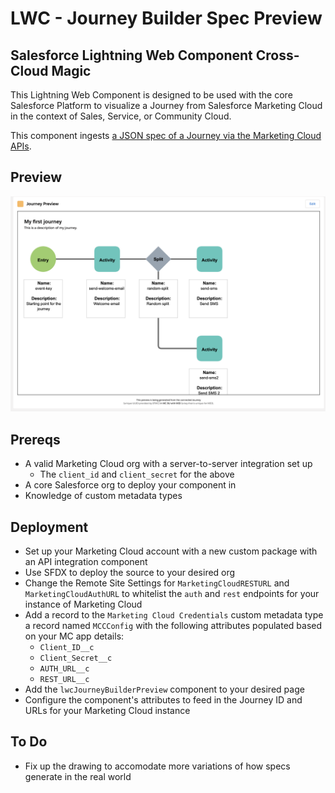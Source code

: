 # LWC - Journey Builder Spec Preview
## Salesforce Lightning Web Component Cross-Cloud Magic

This Lightning Web Component is designed to be used with the core Salesforce Platform to visualize a Journey from Salesforce Marketing Cloud in the context of Sales, Service, or Community Cloud. 

This component ingests [a JSON spec of a Journey via the Marketing Cloud APIs](https://developer.salesforce.com/docs/atlas.en-us.noversion.mc-apis.meta/mc-apis/reference.htm).

## Preview
![](preview.png)

## Prereqs
* A valid Marketing Cloud org with a server-to-server integration set up
    * The `client_id` and `client_secret` for the above
* A core Salesforce org to deploy your component in
* Knowledge of custom metadata types

## Deployment
* Set up your Marketing Cloud account with a new custom package with an API integration component
* Use SFDX to deploy the source to your desired org
* Change the Remote Site Settings for `MarketingCloudRESTURL` and `MarketingCloudAuthURL` to whitelist the `auth` and `rest` endpoints for your instance of Marketing Cloud
* Add a record to the `Marketing Cloud Credentials` custom metadata type a record named `MCCConfig` with the following attributes populated based on your MC app details:
    * `Client_ID__c`
    * `Client_Secret__c`
    * `AUTH_URL__c`
    * `REST_URL__c`
* Add the `lwcJourneyBuilderPreview` component to your desired page
* Configure the component's attributes to feed in the Journey ID and URLs for your Marketing Cloud instance

## To Do
* Fix up the drawing to accomodate more variations of how specs generate in the real world